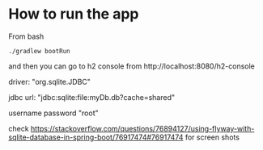 # How to run the app
From bash
```
./gradlew bootRun
```
and then you can go to h2 console from http://localhost:8080/h2-console

driver: "org.sqlite.JDBC"

jdbc url: "jdbc:sqlite:file:myDb.db?cache=shared"

username password "root"


check https://stackoverflow.com/questions/76894127/using-flyway-with-sqlite-database-in-spring-boot/76917474#76917474 for screen shots
